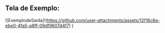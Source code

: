 ## Tela de Exemplo:
![ExemplodeSaida]!(https://github.com/user-attachments/assets/12f16c6a-ebe0-4fa5-a8ff-09df9607d4f7)
)
